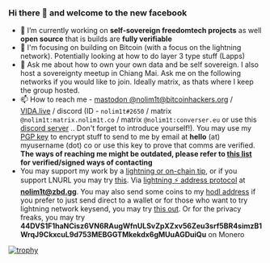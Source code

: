 ### Hi there 👋 and welcome to the new facebook

- 🔭 I’m currently working on **self-sovereign freedomtech projects** as well **open source** that is builds are **fully verifiable**
- 🌱 I'm focusing on building on Bitcoin (with a focus on the lightning network). Potentially looking at how to do layer 3 type stuff (Lapps)
- 💬 Ask me about how to own your own data and be self sovereign. I also host a sovereignty meetup in Chiang Mai. Ask me on the following networks if you would like to join. Ideally matrix, as thats where I keep the group hosted.
- 📫 How to reach me - [mastodon @nolim1t@bitcoinhackers.org](https://bitcoinhackers.org/@nolim1t) / [VIDA.live](https://vida.live/nolim1t) / discord (ID - `nolim1t#2650` / matrix `@nolim1t:matrix.nolim1t.co` / matrix `@nolim1t:converser.eu` or use this [discord server](https://discord.gg/5E7MBGK) .. Don't forget to introduce yourself!). You may use my [PGP key](https://nolim1t.co/key/pgpkey.asc.txt) to encrypt stuff to send to me by email at **hello** (at) myusername (dot) co or use this key to prove that comms are verified. **The ways of reaching me might be outdated, please refer to [this list](https://nolim1t.co/socialmedia.txt) for verified/signed ways of contacting**
- You may support my work by a [lightning or on-chain tip](https://nolim1t.co/tips/), or if you support LNURL you may try [this](https://zbd.gg/nolim1t). Via [lightning ⚡️ address protocol](https://lightningaddress.com/) at **nolim1t@zbd.gg**. You may also send some coins to my [hodl address](https://blockchair.com/bitcoin/address/bc1qfu03xlgmezynuw2dwsvl6wagaw8ata9s9s3elfst2f36dtj23shql2vdsy) if you prefer to just send direct to a wallet or for those who want to try lightning network keysend, you may try [this out](https://1ml.com/node/02e64be984a252d82d71a84f0f2bb8be375207a0862e827dacb290977eca84078f). Or for the privacy freaks, you may try **44DVS1F1haNCisz6VN6RAugWfnULSvZpXZxv56Zeu3srf5BR4simzB1WrqJ9CkxcuL9d753MEBGGTMkekdx6gMUuAGDuiQu** on Monero


[![trophy](https://github-profile-trophy.vercel.app/?username=nolim1t&theme=onedark)](https://github.com/ryo-ma/github-profile-trophy)

<!--
**nolim1t/nolim1t** is a ✨ _special_ ✨ repository because its `README.md` (this file) appears on your GitHub profile.

Here are some ideas to get you started:

- 🔭 I’m currently working on ...
- 🌱 I’m currently learning ...
- 👯 I’m looking to collaborate on ...
- 🤔 I’m looking for help with ...
- 💬 Ask me about ...
- 📫 How to reach me: ...
- 😄 Pronouns: ...
- ⚡ Fun fact: ...
-->

